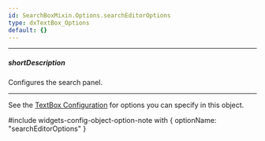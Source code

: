 ```yaml
---
id: SearchBoxMixin.Options.searchEditorOptions
type: dxTextBox_Options
default: {}
---
```

---
##### shortDescription
Configures the search panel.

---
See the [TextBox Configuration](/api-reference/10%20UI%20Widgets/dxTextBox/1%20Configuration '/Documentation/ApiReference/UI_Components/dxTextBox/Configuration/') for options you can specify in this object.

#include widgets-config-object-option-note with {
    optionName: "searchEditorOptions"
}